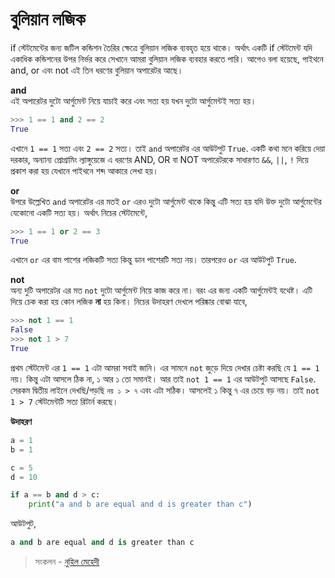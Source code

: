 # বুলিয়ান লজিক

if স্টেটমেন্টের জন্য জটিল কন্ডিশন তৈরির ক্ষেত্রে বুলিয়ান লজিক ব্যবহৃত হয়ে থাকে। অর্থাৎ একটি if স্টেটমেন্ট যদি একাধিক কন্ডিশনের উপর নির্ভর করে সেখানে আমরা বুলিয়ান লজিক ব্যবহার করতে পারি। আগেও বলা হয়েছে, পাইথনে and, or এবং not এই তিন ধরণের বুলিয়ান অপারেটর আছে।

**and**  
এই অপারেটর দুটো আর্গুমেন্ট নিয়ে যাচাই করে এবং সত্য হয় যখন দুটো আর্গুমেন্টই সত্য হয়।

```python
>>> 1 == 1 and 2 == 2
True
```

এখানে `1 == 1` সত্য এবং `2 == 2` সত্য। তাই `and` অপারেটর এর আউটপুট `True`. একটি কথা মনে করিয়ে দেয়া দরকার, অন্যান্য প্রোগ্রামিং ল্যাঙ্গুয়েজে এ ধরণের AND, OR বা NOT অপারেটরকে সাধারণত `&&`, `||`, `!` দিয়ে প্রকাশ করা হয় যেখানে পাইথনে শব্দ আকারে লেখা হয়।

**or**  
উপরে উল্লেখিত `and` অপারেটর এর মতই `or` এরও দুটো আর্গুমেন্ট থাকে কিন্তু এটি সত্য হয় যদি উক্ত দুটো আর্গুমেন্টের যেকোনো একটি সত্য হয়। অর্থাৎ নিচের স্টেটমেন্টে,

```python
>>> 1 == 1 or 2 == 3
True
```

এখানে `or` এর বাম পাশের লজিকটি সত্য কিন্তু ডান পাশেরটি সত্য নয়। তারপরেও `or` এর আউটপুট `True`.

**not**  
অন্য দুটি অপারেটর এর মত `not` দুটো আর্গুমেন্ট নিয়ে কাজ করে না। বরং এর জন্য একটি আর্গুমেন্টই যথেষ্ট। এটি দিয়ে চেক করা হয় কোন লজিক **না** হয় কিনা। নিচের উদাহরণ দেখলে পরিষ্কার বোঝা যাবে,

```python
>>> not 1 == 1
False
>>> not 1 > 7
True
```

প্রথম স্টেটমেন্ট এর `1 == 1` এটা আমরা সবাই জানি। এর সামনে `not` জুড়ে দিয়ে দেখার চেষ্টা করছি যে `1 == 1` নয়। কিন্তু এটা আসলে ঠিক না, ১ আর ১ তো সমানই। আর তাই `not 1 == 1` এর আউটপুট আসছে `False`. সেরকম দ্বিতীয় লাইনে দেখছি/পড়ছি `নয় ১ > ৭` এবং এটা সঠিক। আসলেই ১ কিন্তু ৭ এর চেয়ে বড় নয়। তাই `not 1 > 7` স্টেটমেন্টটি সত্য রিটার্ন করছে।

**উদাহরণ**

```python
a = 1
b = 1

c = 5
d = 10

if a == b and d > c:
    print("a and b are equal and d is greater than c")
```

আউটপুট,

```python
a and b are equal and d is greater than c
```

> সংকলন - [নুহিল মেহেদী](https://nuhil.net)

